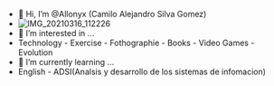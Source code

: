 - 👋 Hi, I’m @Allonyx (Camilo Alejandro Silva Gomez)
- ![IMG_20210316_112226](https://user-images.githubusercontent.com/74437483/113533337-4bd65180-9593-11eb-88d4-2fd681865525.jpg)
- 👀 I’m interested in ...
- Technology - Exercise - Fothographie - Books - Video Games - Evolution
- 🌱 I’m currently learning ...
- English - ADSI(Analsis y desarrollo de los sistemas de infomacion) 


<!---
Allonyx/Allonyx is a ✨ special ✨ repository because its `README.md` (this file) appears on your GitHub profile.
You can click the Preview link to take a look at your changes.
--->
